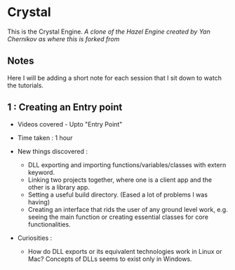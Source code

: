 # Crystal
This is the Crystal Engine.
 _A clone of the Hazel Engine created by Yan Chernikov as where this is forked from_

## Notes

Here I will be adding a short note for each session that I sit down to watch the tutorials.

## 1 : Creating an Entry point

* Videos covered - Upto "Entry Point"
* Time taken : 1 hour
* New things discovered :
  * DLL exporting and importing functions/variables/classes with extern keyword.
  * Linking two projects together, where one is a client app and the other is a library app.
  * Setting a useful build directory. (Eased a lot of problems I was having)
  * Creating an interface that rids the user of any ground level work, e.g. seeing the main function or creating essential classes for core functionalities.

* Curiosities :
  * How do DLL exports or its equivalent technologies work in Linux or Mac? Concepts of DLLs seems to exist only in Windows.

